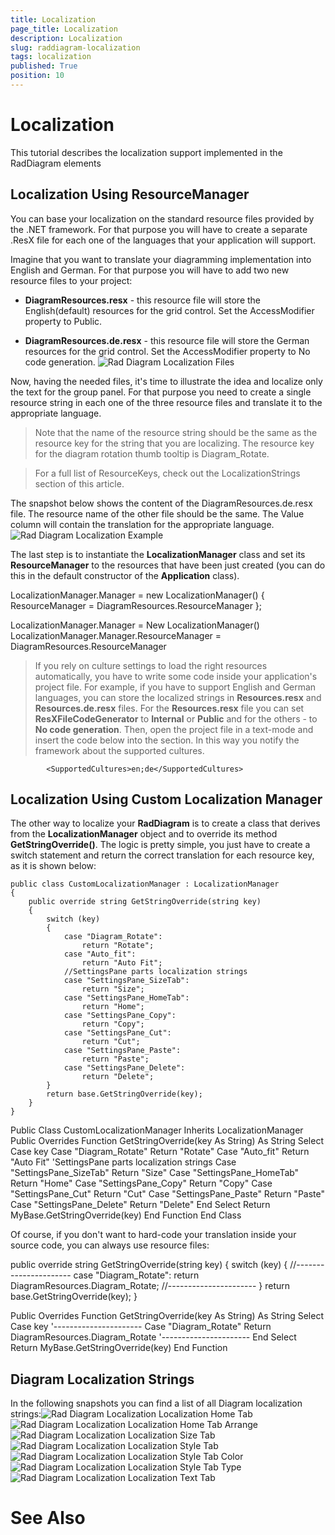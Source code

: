 ```yaml
---
title: Localization
page_title: Localization
description: Localization
slug: raddiagram-localization
tags: localization
published: True
position: 10
---
```


# Localization



This tutorial describes the localization support implemented in the RadDiagram elements

## Localization Using ResourceManager

You can base your localization on the standard resource files provided by the .NET framework. For that purpose you will have to create a separate .ResX file for each one of the languages that your application will support.
		

Imagine that you want to translate your diagramming implementation into English and German. For that purpose you will have to add two new resource files to your project:
		

* __DiagramResources.resx__ -  this resource file will store the English(default) resources for the grid control. Set the AccessModifier property to Public.
			

* __DiagramResources.de.resx__ - this resource file will store the German resources for the grid control. Set the AccessModifier property to No code generation.
			![Rad Diagram Localization Files](images/RadDiagram_Localization_Files.png)

Now, having the needed files, it's time to illustrate the idea and localize only the text for the group panel. For that purpose you need to create a single resource string in each one of the three resource files and translate it to the appropriate language. 

>Note that the name of the resource string should be the same as the resource key for the string that you are localizing. The resource key for the diagram rotation thumb tooltip is Diagram_Rotate. 

>For a full list of ResourceKeys, check out the LocalizationStrings section of this article. 

The snapshot below shows the content of the DiagramResources.de.resx file. The resource name of the other file should be the same. The Value column will contain the translation for the appropriate language.![Rad Diagram Localization Example](images/RadDiagram_Localization_Example.png)

The last step is to instantiate the __LocalizationManager__ class and set its __ResourceManager__ to the resources that have been just created (you can do this in the default constructor of the __Application__ class).
		

	
LocalizationManager.Manager = new LocalizationManager()
{
    ResourceManager = DiagramResources.ResourceManager
};		  
		  



	
LocalizationManager.Manager = New LocalizationManager()
LocalizationManager.Manager.ResourceManager = DiagramResources.ResourceManager  
		  



>If you rely on culture settings to load the right resources automatically, you have to write some code inside your application's project file. For example, if you have to support English and German languages, you can store the localized strings in __Resources.resx__ and __Resources.de.resx__ files. For the __Resources.resx__ file you can set __ResXFileCodeGenerator__ to __Internal__ or __Public__ and for the others - to __No code generation__. Then, open the project file in a text-mode and insert the code below into the 
			 <PropertyGroup> section. In this way you notify the framework about the supported cultures.
		  
			<SupportedCultures>en;de</SupportedCultures>
			

## Localization Using Custom Localization Manager

The other way to localize your __RadDiagram__ is to create a class that derives from the __LocalizationManager__ object and to override its method __GetStringOverride()__. The logic is pretty simple, you just have to create a switch statement and return the correct translation for each resource key, as it is shown below: 
		

	
    public class CustomLocalizationManager : LocalizationManager
    {
        public override string GetStringOverride(string key)
        {
            switch (key)
            {
                case "Diagram_Rotate":
                    return "Rotate";
                case "Auto_fit":
                    return "Auto Fit";
                //SettingsPane parts localization strings
                case "SettingsPane_SizeTab":
                    return "Size";
                case "SettingsPane_HomeTab":
                    return "Home";
                case "SettingsPane_Copy":
                    return "Copy";
                case "SettingsPane_Cut":
                    return "Cut";
                case "SettingsPane_Paste":
                    return "Paste";
                case "SettingsPane_Delete":
                    return "Delete";
            }
            return base.GetStringOverride(key);
        }
    }		  
		  



	
Public Class CustomLocalizationManager
	Inherits LocalizationManager
	Public Overrides Function GetStringOverride(key As String) As String
		Select Case key
			Case "Diagram_Rotate"
				Return "Rotate"
			Case "Auto_fit"
				Return "Auto Fit"
			'SettingsPane parts localization strings
			Case "SettingsPane_SizeTab"
				Return "Size"
			Case "SettingsPane_HomeTab"
				Return "Home"
			Case "SettingsPane_Copy"
				Return "Copy"
			Case "SettingsPane_Cut"
				Return "Cut"
			Case "SettingsPane_Paste"
				Return "Paste"
			Case "SettingsPane_Delete"
				Return "Delete"
		End Select
		Return MyBase.GetStringOverride(key)
	End Function
End Class		  
		  



Of course, if you don't want to hard-code your translation inside your source code, you can always use resource files:
		

	
public override string GetStringOverride(string key)
{
    switch (key)
    {
        //----------------------
        case "Diagram_Rotate":
            return DiagramResources.Diagram_Rotate;
        //----------------------
    }
    return base.GetStringOverride(key);
}		  
		  



	
Public Overrides Function GetStringOverride(key As String) As String
	Select Case key
		'----------------------
		Case "Diagram_Rotate"
			Return DiagramResources.Diagram_Rotate
		'----------------------
	End Select
	Return MyBase.GetStringOverride(key)
End Function		  
		  



## Diagram Localization Strings

In the following snapshots you can find a list of all Diagram localization strings:![Rad Diagram Localization Localization Home Tab](images/RadDiagram_Localization_LocalizationHomeTab.png)![Rad Diagram Localization Localization Home Tab Arrange](images/RadDiagram_Localization_LocalizationHomeTabArrange.png)![Rad Diagram Localization Localization Size Tab](images/RadDiagram_Localization_LocalizationSizeTab.png)![Rad Diagram Localization Localization Style Tab](images/RadDiagram_Localization_LocalizationStyleTab.png)![Rad Diagram Localization Localization Style Tab Color](images/RadDiagram_Localization_LocalizationStyleTabColor.png)![Rad Diagram Localization Localization Style Tab Type](images/RadDiagram_Localization_LocalizationStyleTabType.png)![Rad Diagram Localization Localization Text Tab](images/RadDiagram_Localization_LocalizationTextTab.png)

# See Also
